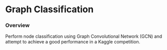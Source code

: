 # Graph Classification

### Overview

Perform node classification using Graph Convolutional Network (GCN) and attempt to achieve a good performance in a Kaggle competition.